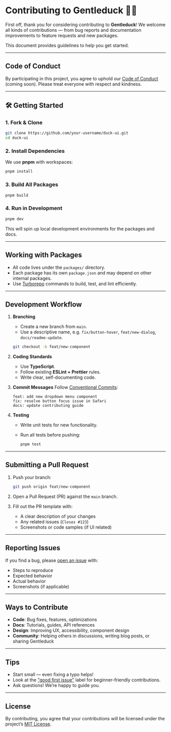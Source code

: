 # Contributing to Gentleduck 🦆✨

First off, thank you for considering contributing to **Gentleduck**!
We welcome all kinds of contributions — from bug reports and documentation improvements to feature requests and new packages.

This document provides guidelines to help you get started.

---

## Code of Conduct

By participating in this project, you agree to uphold our [Code of Conduct](CODE_OF_CONDUCT.md) (coming soon).
Please treat everyone with respect and kindness.

---

## 🛠 Getting Started

### 1. Fork & Clone

```bash
git clone https://github.com/your-username/duck-ui.git
cd duck-ui
```

### 2. Install Dependencies

We use **pnpm** with workspaces:

```bash
pnpm install
```

### 3. Build All Packages

```bash
pnpm build
```

### 4. Run in Development

```bash
pnpm dev
```

This will spin up local development environments for the packages and docs.

---

## Working with Packages

* All code lives under the `packages/` directory.
* Each package has its own `package.json` and may depend on other internal packages.
* Use [Turborepo](https://turbo.build/) commands to build, test, and lint efficiently.

---

## Development Workflow

1. **Branching**

   * Create a new branch from `main`.
   * Use a descriptive name, e.g. `fix/button-hover`, `feat/new-dialog`, `docs/readme-update`.

   ```bash
   git checkout -b feat/new-component
   ```

2. **Coding Standards**

   * Use **TypeScript**.
   * Follow existing **ESLint + Prettier** rules.
   * Write clear, self-documenting code.

3. **Commit Messages**
   Follow [Conventional Commits](https://www.conventionalcommits.org/):

   ```
   feat: add new dropdown menu component
   fix: resolve button focus issue in Safari
   docs: update contributing guide
   ```

4. **Testing**

   * Write unit tests for new functionality.
   * Run all tests before pushing:

     ```bash
     pnpm test
     ```

---

## Submitting a Pull Request

1. Push your branch:

   ```bash
   git push origin feat/new-component
   ```

2. Open a Pull Request (PR) against the `main` branch.

3. Fill out the PR template with:

   * A clear description of your changes
   * Any related issues (`Closes #123`)
   * Screenshots or code samples (if UI related)

---

## Reporting Issues

If you find a bug, please [open an issue](https://github.com/gentleeduck/duck-ui/issues) with:

* Steps to reproduce
* Expected behavior
* Actual behavior
* Screenshots (if applicable)

---

## Ways to Contribute

* **Code**: Bug fixes, features, optimizations
* **Docs**: Tutorials, guides, API references
* **Design**: Improving UX, accessibility, component design
* **Community**: Helping others in discussions, writing blog posts, or sharing Gentleduck

---

## Tips

* Start small — even fixing a typo helps!
* Look at the ["good first issue"](https://github.com/gentleeduck/duck-ui/labels/good%20first%20issue) label for beginner-friendly contributions.
* Ask questions! We’re happy to guide you.

---

## License

By contributing, you agree that your contributions will be licensed under the project’s [MIT License](LICENSE).

